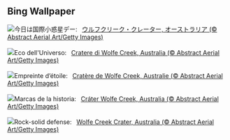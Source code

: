 ## Bing Wallpaper
![](https://www.bing.com/th?id=OHR.WolfeCrater_JA-JP6958421820_UHD.jpg&w=1000)今日は国際小惑星デー:&nbsp;&ensp;[ウルフクリーク・クレーター, オーストラリア (© Abstract Aerial Art/Getty Images)](https://www.bing.com/th?id=OHR.WolfeCrater_JA-JP6958421820_UHD.jpg)
<br><br/>
![](https://www.bing.com/th?id=OHR.WolfeCrater_IT-IT2121882402_UHD.jpg&w=1000)Eco dell'Universo:&nbsp;&ensp;[Cratere di Wolfe Creek, Australia (© Abstract Aerial Art/Getty Images)](https://www.bing.com/th?id=OHR.WolfeCrater_IT-IT2121882402_UHD.jpg)
<br><br/>
![](https://www.bing.com/th?id=OHR.WolfeCrater_FR-FR7427852782_UHD.jpg&w=1000)Empreinte d’étoile:&nbsp;&ensp;[Cratère de Wolfe Creek, Australie (© Abstract Aerial Art/Getty Images)](https://www.bing.com/th?id=OHR.WolfeCrater_FR-FR7427852782_UHD.jpg)
<br><br/>
![](https://www.bing.com/th?id=OHR.WolfeCrater_ES-ES0950300171_UHD.jpg&w=1000)Marcas de la historia:&nbsp;&ensp;[Cráter Wolfe Creek, Australia (© Abstract Aerial Art/Getty Images)](https://www.bing.com/th?id=OHR.WolfeCrater_ES-ES0950300171_UHD.jpg)
<br><br/>
![](https://www.bing.com/th?id=OHR.WolfeCrater_EN-GB1775115242_UHD.jpg&w=1000)Rock-solid defense:&nbsp;&ensp;[Wolfe Creek Crater, Australia (© Abstract Aerial Art/Getty Images)](https://www.bing.com/th?id=OHR.WolfeCrater_EN-GB1775115242_UHD.jpg)
<br><br/>
